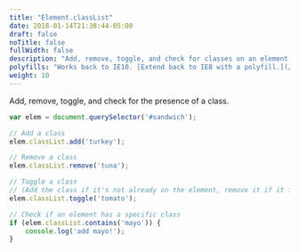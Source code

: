 ```yaml
---
title: "Element.classList"
date: 2018-01-14T21:38:44-05:00
draft: false
noTitle: false
fullWidth: false
description: "Add, remove, toggle, and check for classes on an element."
polyfills: "Works back to IE10. [Extend back to IE8 with a polyfill.](/polyfills/classlist/)"
weight: 10
---
```


Add, remove, toggle, and check for the presence of a class.

```javascript
var elem = document.querySelector('#sandwich');

// Add a class
elem.classList.add('turkey');

// Remove a class
elem.classList.remove('tuna');

// Toggle a class
// (Add the class if it's not already on the element, remove it if it is.)
elem.classList.toggle('tomato');

// Check if an element has a specific class
if (elem.classList.contains('mayo')) {
	console.log('add mayo!');
}
```